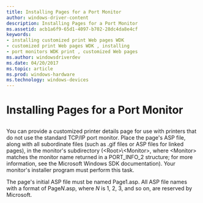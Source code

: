```yaml
---
title: Installing Pages for a Port Monitor
author: windows-driver-content
description: Installing Pages for a Port Monitor
ms.assetid: acb1a6f9-65d1-4097-b702-28dc4da8e4cf
keywords:
- installing customized print Web pages WDK
- customized print Web pages WDK , installing
- port monitors WDK print , customized Web pages
ms.author: windowsdriverdev
ms.date: 04/20/2017
ms.topic: article
ms.prod: windows-hardware
ms.technology: windows-devices
---
```


# Installing Pages for a Port Monitor


## <a href="" id="ddk-installing-pages-for-a-port-monitor-gg"></a>


You can provide a customized printer details page for use with printers that do not use the standard TCP/IP port monitor. Place the page's ASP file, along with all subordinate files (such as .gif files or ASP files for linked pages), in the monitor's subdirectory (&lt;Root&gt;\\&lt;Monitor&gt;, where &lt;Monitor&gt; matches the monitor name returned in a PORT\_INFO\_2 structure; for more information, see the Microsoft Windows SDK documentation). Your monitor's installer program must perform this task.

The page's initial ASP file must be named Page1.asp. All ASP file names with a format of Page*N*.asp, where *N* is 1, 2, 3, and so on, are reserved by Microsoft.

 

 




